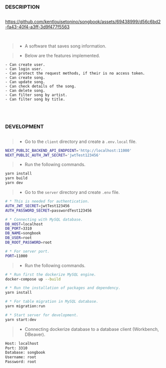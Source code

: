 ### DESCRIPTION
##
https://github.com/kentlouisetonino/songbook/assets/69438999/d56c6bd2-fa43-40f4-a3ff-3d9f477f5563

<br />

> - A software that saves song information.

> - Below are the features implemented.

```plaintext
- Can create user.
- Can login user.
- Can protect the request methods, if their is no access token.
- Can create song.
- Can update song.
- Can check details of the song.
- Can delete song.
- Can filter song by artist.
- Can filter song by title.
```

<br />
<br />



### DEVELOPMENT
##
> - Go to the `client` directory and create a `.env.local` file.

```bash
NEXT_PUBLIC_BACKEND_API_ENDPOINT='http://localhost:11000'
NEXT_PUBLIC_AUTH_JWT_SECRET='jwtTest123456'
```

> - Run the following commands.

```bash
yarn install
yarn build
yarn dev
```

> - Go to the `server` directory and create `.env` file.

```bash
# * This is needed for authentication.
AUTH_JWT_SECRET=jwtTest123456
AUTH_PASSWORD_SECRET=passwordTest123456

# * Connecting with MySQL database.
DB_HOST=localhost
DB_PORT=3310
DB_NAME=songbook
DB_USER=root
DB_ROOT_PASSWORD=root

# * For server port.
PORT=11000
```

> - Run the following commands.

```bash
# * Run first the dockerize MySQL engine.
docker-compose up --build

# * Run the installation of packages and dependency.
yarn install

# * For table migration in MySQL database.
yarn migration:run

# * Start server for development.
yarn start:dev
```

> - Connecting dockerize database to a database client (Workbench, DBeaver).
```bash
Host: localhost
Port: 3310
Database: songbook
Username: root
Password: root
```
